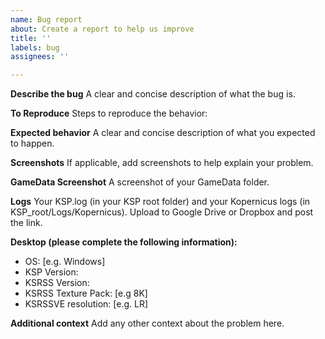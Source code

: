 ```yaml
---
name: Bug report
about: Create a report to help us improve
title: ''
labels: bug
assignees: ''

---
```


**Describe the bug**
A clear and concise description of what the bug is.

**To Reproduce**
Steps to reproduce the behavior:

**Expected behavior**
A clear and concise description of what you expected to happen.

**Screenshots**
If applicable, add screenshots to help explain your problem.

**GameData Screenshot**
A screenshot of your GameData folder.

**Logs**
Your KSP.log (in your KSP root folder) and your Kopernicus logs (in KSP_root/Logs/Kopernicus). Upload to Google Drive or Dropbox and post the link.

**Desktop (please complete the following information):**
 - OS: [e.g. Windows]
 - KSP Version:
 - KSRSS Version:
 - KSRSS Texture Pack: [e.g 8K]
 - KSRSSVE resolution: [e.g. LR]

**Additional context**
Add any other context about the problem here.
